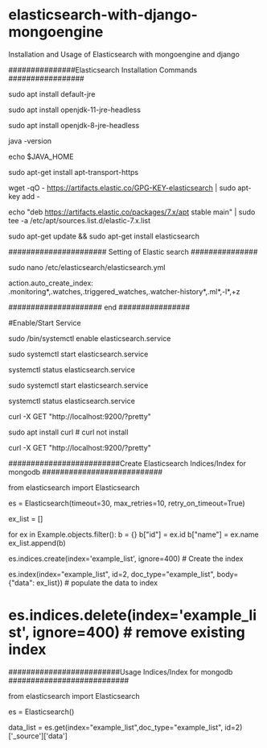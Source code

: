 # elasticsearch-with-django-mongoengine
Installation and Usage of Elasticsearch with mongoengine and django


###############Elasticsearch Installation Commands #################

sudo apt install default-jre

sudo apt install openjdk-11-jre-headless

sudo apt install openjdk-8-jre-headless 

java -version

echo $JAVA_HOME

sudo apt-get install apt-transport-https

wget -qO - https://artifacts.elastic.co/GPG-KEY-elasticsearch | sudo apt-key add -

echo "deb https://artifacts.elastic.co/packages/7.x/apt stable main" | sudo tee -a /etc/apt/sources.list.d/elastic-7.x.list

sudo apt-get update && sudo apt-get install elasticsearch

###################### Setting of Elastic search ###############

sudo nano /etc/elasticsearch/elasticsearch.yml

action.auto_create_index: .monitoring*,.watches,.triggered_watches,.watcher-history*,.ml*,-l*,+z

##################### end ################


#Enable/Start Service

sudo /bin/systemctl enable elasticsearch.service

sudo systemctl start elasticsearch.service

systemctl status elasticsearch.service

sudo systemctl start elasticsearch.service

systemctl status elasticsearch.service

curl -X GET "http://localhost:9200/?pretty"

sudo apt install curl  # curl not install

curl -X GET "http://localhost:9200/?pretty"


#########################Create Elasticsearch Indices/Index for mongodb ###########################

from elasticsearch import Elasticsearch

es = Elasticsearch(timeout=30, max_retries=10, retry_on_timeout=True)

ex_list = []

for ex in Example.objects.filter():
    b = {}
    b["id"] = ex.id
    b["name"] = ex.name
    ex_list.append(b)
    
es.indices.create(index='example_list', ignore=400)  # Create the index 

es.index(index="example_list", id=2, doc_type="example_list", body={"data": ex_list}) # populate the data to index

# es.indices.delete(index='example_list', ignore=400) # remove existing index


#########################Usage Indices/Index for mongodb ###########################

from elasticsearch import Elasticsearch

es = Elasticsearch()

data_list = es.get(index="example_list",doc_type="example_list", id=2)['_source']['data']


